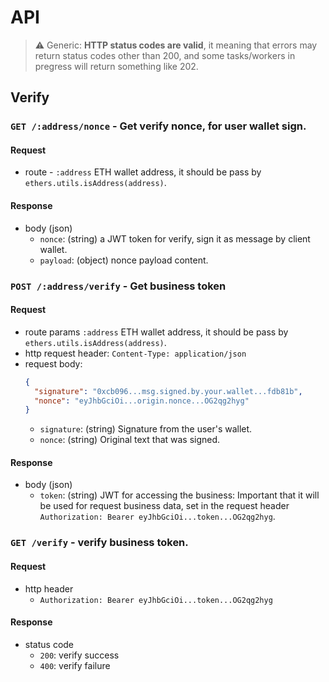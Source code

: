 # API

> ⚠️ Generic: **HTTP status codes are valid**, it meaning that errors may return status codes other than 200, and some tasks/workers in pregress will return something like 202.

## Verify

### **`GET /:address/nonce`** - Get verify **nonce**, for user wallet sign.

#### Request
- route - `:address` ETH wallet address, it should be pass by `ethers.utils.isAddress(address)`.

<!-- #### response body example

```json
{
  "nonce": "eyJhbGciOiJIUzUxMiIsInR5cCI6IkpXVCJ9.eyJpc3MiOiJyYXZlbi1hcGkiLCJzdWIiOiJub25jZS1mb3ItdmVyaWZ5LXdhbGxldCIsImlhdCI6MTY3MTA4MzgxNCwiZXhwIjoxNjcxMDg0NDE0LCJhZGRyZXNzIjoiMHhiOTk2OTZkMDk5MWVCOUEyZTg4NEI2QWRBNzRkYkU2NTQ1MDAzNzc4IiwidXVpZCI6ImE2NjczOTE0LTMzMmYtNDFmZC1hY2VkLTA4Zjk5Y2M2ZGIzNiJ9.WeeGwlLgJG_VFP3rRefIU-lI9rxM8qcBDHKQILDL90-9ihvFf1cayOQ_oNo-3CEkrxbliCtn8EG61OG2qg2hyg",
  "payload": {
    "iss": "raven-api",
    "sub": "nonce-for-verify-wallet",
    "iat": 1671083814,
    "exp": 1671084414,
    "address": "0xb99696d0991eB9A2e884B6AdA74dbE6545003778",
    "uuid": "a6673914-332f-41fd-aced-08f99cc6db36"
  }
}
``` -->
#### Response
- body (json)
  - `nonce`: (string) a JWT token for verify, sign it as message by client wallet.
  - `payload`: (object) nonce payload content.

### **`POST /:address/verify`** - Get business token

#### Request
- route params `:address` ETH wallet address, it should be pass by `ethers.utils.isAddress(address)`.
- http request header: `Content-Type: application/json`
- request body:
  ```json
  {
    "signature": "0xcb096...msg.signed.by.your.wallet...fdb81b",
    "nonce": "eyJhbGciOi...origin.nonce...OG2qg2hyg"
  }
  ```
  - `signature`: (string) Signature from the user's wallet.
  - `nonce`: (string) Original text that was signed.

#### Response
- body (json)
  - `token`: (string) JWT for accessing the business: Important that it will be used for request business data, set in the request header `Authorization: Bearer eyJhbGciOi...token...OG2qg2hyg`.

### `GET /verify` - verify business token.

#### Request
- http header
  - `Authorization: Bearer eyJhbGciOi...token...OG2qg2hyg`

#### Response
- status code
  - `200`: verify success
  - `400`: verify failure

